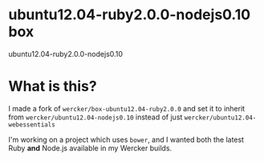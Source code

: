# ubuntu12.04-ruby2.0.0-nodejs0.10 box

ubuntu12.04-ruby2.0.0-nodejs0.10

# What is this?

I made a fork of `wercker/box-ubuntu12.04-ruby2.0.0` and set it to inherit from `wercker/ubuntu12.04-nodejs0.10` instead of just `wercker/ubuntu12.04-webessentials`

I'm working on a project which uses `bower`, and I wanted both the latest Ruby **and** Node.js available in my Wercker builds.
